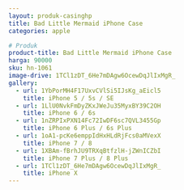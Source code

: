 ```yaml
---
layout: produk-casinghp
title: Bad Little Mermaid iPhone Case
categories: apple

# Produk
product-title: Bad Little Mermaid iPhone Case
harga: 90000
sku: hn-1061
image-drive: 1TCl1zDT_6He7mDAgw6OcewDqJlIxMgR_
gallery:
  - url: 1YbPorMH4F17UxvCVlSi5IJsKg_aEicl5
    title: iPhone 5 / 5s / SE
  - url: 1LlU0NvkFmDyZKxJWeJu35MyxBY39C2OH
    title: iPhone 6 / 6s
  - url: 1nZRPIxPXN14Fc72IwDF6sc7QVL3455Gp
    title: iPhone 6 Plus / 6s Plus
  - url: 1oA1-pcKe6emppIdHxHLdRjFcs0aMVexX
    title: iPhone 7 / 8
  - url: 1XBAm-fBrhJU9TRXqBtfzlH-jZWnICZbI
    title: iPhone 7 Plus / 8 Plus
  - url: 1TCl1zDT_6He7mDAgw6OcewDqJlIxMgR_
    title: iPhone X
---
```

